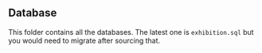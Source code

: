 ## Database

This folder contains all the databases. The latest one is `exhibition.sql` but you would need to migrate after sourcing that.
